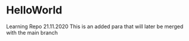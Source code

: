 # HelloWorld
Learning Repo
21.11.2020
This is an added para that will later be merged with the main branch
